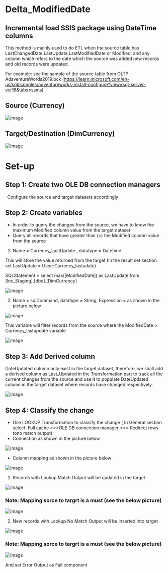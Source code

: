 # Delta_ModifiedDate
## Incremental load SSIS package using DateTime columns

This method is mainly used to do ETL when the source table has LastChangedDate,LastUpdate,LastModifiedDate or Modified, and any column which refers to the date which the source was added new records and old records were updated.  

For example: see the sample of the source table from OLTP AdaventureWords2019.bck (https://learn.microsoft.com/en-us/sql/samples/adventureworks-install-configure?view=sql-server-ver16&tabs=ssms)

## Source (Currency)

![image](https://user-images.githubusercontent.com/114147734/235260487-e1354077-c991-4573-a496-bd7562e2b0c2.png)

## Target/Destination (DimCurrency)

![image](https://user-images.githubusercontent.com/114147734/235263318-47f681cf-43dd-47ba-bfae-7c937d81ffa4.png)



# Set-up

## Step 1: Create two OLE DB connection managers

-Configure the source and target datasets accordingly

## Step 2: Create variables

- In order to query the changes from the source, we have to know the maximum Modified column value from the target dataset
- Query all records that have greater than (>) the Modified column value from the source 

1. Name = Currency_LastUpdate , datatype = Datetime

This will store the value returned from the target (In the result set section set LastUpdate = User::Currency_lastudate)

SQLStatement = select max([ModifiedDate]) as LastUpdate from [Inc_Staging].[dbo].[DimCurrency]

![image](https://user-images.githubusercontent.com/114147734/235268611-fdb9ef50-42b0-43e3-b838-302609f6785a.png)


2. Name = sqlCommand, datatype = String, Expression = as shown in the picture below

![image](https://user-images.githubusercontent.com/114147734/235266436-74d941a1-65b8-45d8-93c5-e3edbb06a770.png)

This variable will filter records from the source where the ModifiedDate > Currency_lastupdate variable

![image](https://user-images.githubusercontent.com/114147734/235269722-6b6295e8-8f8d-455f-ab26-facddf6a2e1e.png)

## Step 3: Add Derived column 

DateUpdated column only exist in the target dataset, therefore, we shall add a derived column as Last_Updated in the Transformation part to track all the current changes from the source and use it to populate DateUpdated column in the target dataset where records have changed respectively.

![image](https://user-images.githubusercontent.com/114147734/235269846-32f7cf95-5e10-45f4-919d-66e2024738b7.png)


## Step 4: Classify the change

- Use LOOKUP Transformation to classify the change ( In General section select: Full cache >>>OLE DB connection manager >>> Redirect rows tono match output)
- Connection as shown in the picture below

![image](https://user-images.githubusercontent.com/114147734/235288624-4556bfcd-c25b-4951-a81b-f48a27cfa243.png)

- Column mapping as shown in the picture below

![image](https://user-images.githubusercontent.com/114147734/235288724-26efdad9-ece8-4d23-ab91-b461c8efe153.png)


1. Records with Lookup Match Output will be updated in the target

![image](https://user-images.githubusercontent.com/114147734/235271439-a0dd8387-7e82-4eae-816d-15352e322a32.png)

### Note: Mapping sorce to targrt is a must (see the below picture)

![image](https://user-images.githubusercontent.com/114147734/235271644-60519f64-7911-43c6-a8d5-521f708e9b60.png)



2. New records with Lookup No Match Output will be inserted into target

![image](https://user-images.githubusercontent.com/114147734/235288938-6d8e62d0-4f2c-434e-ae0d-6010619aca0e.png)

### Note: Mapping sorce to targrt is a must (see the below picture)

![image](https://user-images.githubusercontent.com/114147734/235288996-810a5027-03c9-47ab-a803-459393644626.png)

And set Error Output as Fail component







